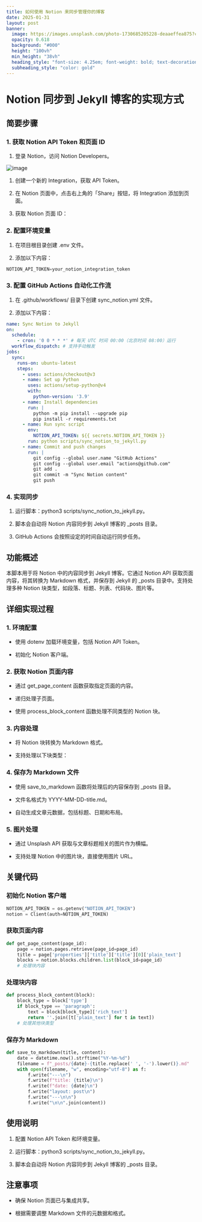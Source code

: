 ```yaml
---
title: 如何使用 Notion 来同步管理你的博客
date: 2025-01-31
layout: post
banner:
  image: https://images.unsplash.com/photo-1730685205228-deaaeffea875?crop=entropy&cs=tinysrgb&fit=max&fm=jpg&ixid=M3w2OTIwMzJ8MHwxfHJhbmRvbXx8fHx8fHx8fDE3MzgzMjY5NTN8&ixlib=rb-4.0.3&q=80&w=1080
  opacity: 0.618
  background: "#000"
  height: "100vh"
  min_height: "38vh"
  heading_style: "font-size: 4.25em; font-weight: bold; text-decoration: underline"
  subheading_style: "color: gold"
---
```


# Notion 同步到 Jekyll 博客的实现方式

## 简要步骤

### 1. 获取 Notion API Token 和页面 ID

1. 登录 Notion，访问 Notion Developers。

![image](https://prod-files-secure.s3.us-west-2.amazonaws.com/a7a0cc5a-89b9-4cda-8686-1fba0ca52f40/d19c1afe-dea5-4312-9333-786b0ba83054/image.png?X-Amz-Algorithm=AWS4-HMAC-SHA256&X-Amz-Content-Sha256=UNSIGNED-PAYLOAD&X-Amz-Credential=ASIAZI2LB4664JP4JLGY%2F20250131%2Fus-west-2%2Fs3%2Faws4_request&X-Amz-Date=20250131T123553Z&X-Amz-Expires=3600&X-Amz-Security-Token=IQoJb3JpZ2luX2VjELT%2F%2F%2F%2F%2F%2F%2F%2F%2F%2FwEaCXVzLXdlc3QtMiJHMEUCIQC%2Be9nZnOPXa3xLQNE2Qoo7n7d3hF5%2BiBK3I2OO0hPY9QIgCS0U5eW0wDKFC001tCSp%2Fg0LJZcWcZKN4RxCGm2SDDEqiAQIvf%2F%2F%2F%2F%2F%2F%2F%2F%2F%2FARAAGgw2Mzc0MjMxODM4MDUiDOvIg4jy2E0DdJHILSrcA8Y33%2Bp1jnnrVf9turJXAlB1eyv%2FBboiYi0RN%2BPt%2FyCgl7%2BZ1qOEBsXCKxp3TIBDnQr9GgTX68jdAQAaWHKM1c4CVoXh7ZcJGEn5KZ%2FyvY6RQSTnSEuQCN2RqPmpoi55hIUiIITey10xT16jFCtcEPduolUx2hnhuHoEUA5zDLhWpgD6rEoSwx6wqVqO0rfwrSLWoKrWSnxLLbFN01TKaSZN%2BfM57FyNRJDFWvLMnB%2FdGPAAYnt1iSKb1JoIB9T0qJgjrZmq9GNr0nXQfmvBEv4QsvwvmyR9kCcMN%2Fm37%2FXQiIMyqyifGxY4D0QLPA%2FyqwYKzvX5wBB0nRgkqP2%2BxAZxW7LqLR2X4psZgWwjYe%2BOrRWh214SmOIMiAHDNVuqW424h5ui4gshPy328yR0Ay1EGxqu%2FMu7Fh45QWRgl81EkTGcZ8QFsEXQcPZBr0v9d5FFO%2FUF8Hag3wEqVYxeVHMLhEitzqeMF1Dz%2B8HphS%2BkLbGRoxLRIpZ9RCLxoadDoNj9CAmQCXYifArvzBtX3qKOCe3vrFQ23GHaxCXNQ9OSSkHXgzlU3E%2Bg4BIFhTHordD0m8K%2BxYE%2BVQBNpkVMMSjCj1yDUGdWGzBL%2BDqFkC1UsV3xSfTdSr5vLp%2BBMNn28rwGOqUBni8S%2FdRT2A%2BO0eC0Zc6yd0DGMWYtvC4%2BWdeb0Xe0bnFucSVtx9j8nBr0HGaTvyKkSiU7uwHKrYs1KzqBO4m5lG0T%2BpV%2FeIjAeCmJACFVmnGdnW0moNn11nqVdKuAXgbGL%2F8KqEH1PoonSXLMyjY7%2FDHXXEF3LJIM4eMeYW0w0GgWNFaPArIPELcR9ho4%2BADycKirlMn48INp%2BAU8z72PY5sbj3Dc&X-Amz-Signature=016ded7c05a4ef8281fb0f3077c76410ff47127c494966c9001f8a3c9c988e10&X-Amz-SignedHeaders=host&x-id=GetObject)

1. 创建一个新的 Integration，获取 API Token。

1. 在 Notion 页面中，点击右上角的「Share」按钮，将 Integration 添加到页面。

1. 获取 Notion 页面 ID：


### 2. 配置环境变量

1. 在项目根目录创建 .env 文件。

1. 添加以下内容：

```javascript
NOTION_API_TOKEN=your_notion_integration_token
```

### 3. 配置 GitHub Actions 自动化工作流

1. 在 .github/workflows/ 目录下创建 sync_notion.yml 文件。

1. 添加以下内容：

```yaml
name: Sync Notion to Jekyll
on:
  schedule:
    - cron: '0 0 * * *' # 每天 UTC 时间 00:00（北京时间 08:00）运行
  workflow_dispatch: # 支持手动触发
jobs:
  sync:
    runs-on: ubuntu-latest
    steps:
      - uses: actions/checkout@v3
      - name: Set up Python
        uses: actions/setup-python@v4
        with:
          python-version: '3.9'
      - name: Install dependencies
        run: |
          python -m pip install --upgrade pip
          pip install -r requirements.txt
      - name: Run sync script
        env:
          NOTION_API_TOKEN: ${{ secrets.NOTION_API_TOKEN }}
        run: python scripts/sync_notion_to_jekyll.py
      - name: Commit and push changes
        run: |
          git config --global user.name "GitHub Actions"
          git config --global user.email "actions@github.com"
          git add .
          git commit -m "Sync Notion content"
          git push
```

### 4. 实现同步

1. 运行脚本：python3 scripts/sync_notion_to_jekyll.py。

1. 脚本会自动将 Notion 内容同步到 Jekyll 博客的 _posts 目录。

1. GitHub Actions 会按照设定的时间自动运行同步任务。

## 功能概述

本脚本用于将 Notion 中的内容同步到 Jekyll 博客。它通过 Notion API 获取页面内容，将其转换为 Markdown 格式，并保存到 Jekyll 的 _posts 目录中。支持处理多种 Notion 块类型，如段落、标题、列表、代码块、图片等。

## 详细实现过程

### 1. 环境配置

- 使用 dotenv 加载环境变量，包括 Notion API Token。

- 初始化 Notion 客户端。

### 2. 获取 Notion 页面内容

- 通过 get_page_content 函数获取指定页面的内容。

- 递归处理子页面。

- 使用 process_block_content 函数处理不同类型的 Notion 块。

### 3. 内容处理

- 将 Notion 块转换为 Markdown 格式。

- 支持处理以下块类型：


### 4. 保存为 Markdown 文件

- 使用 save_to_markdown 函数将处理后的内容保存到 _posts 目录。

- 文件名格式为 YYYY-MM-DD-title.md。

- 自动生成文章元数据，包括标题、日期和布局。

### 5. 图片处理

- 通过 Unsplash API 获取与文章标题相关的图片作为横幅。

- 支持处理 Notion 中的图片块，直接使用图片 URL。

## 关键代码

### 初始化 Notion 客户端

```python
NOTION_API_TOKEN = os.getenv("NOTION_API_TOKEN")
notion = Client(auth=NOTION_API_TOKEN)
```

### 获取页面内容

```python
def get_page_content(page_id):
    page = notion.pages.retrieve(page_id=page_id)
    title = page['properties']['title']['title'][0]['plain_text']
    blocks = notion.blocks.children.list(block_id=page_id)
    # 处理块内容
```

### 处理块内容

```python
def process_block_content(block):
    block_type = block['type']
    if block_type == 'paragraph':
        text = block[block_type]['rich_text']
        return ''.join([t['plain_text'] for t in text])
    # 处理其他块类型
```

### 保存为 Markdown

```python
def save_to_markdown(title, content):
    date = datetime.now().strftime("%Y-%m-%d")
    filename = f"_posts/{date}-{title.replace(' ', '-').lower()}.md"
    with open(filename, "w", encoding="utf-8") as f:
        f.write("---\n")
        f.write(f"title: {title}\n")
        f.write(f"date: {date}\n")
        f.write("layout: post\n")
        f.write("---\n\n")
        f.write("\n\n".join(content))
```

## 使用说明

1. 配置 Notion API Token 和环境变量。

1. 运行脚本：python3 scripts/sync_notion_to_jekyll.py。

1. 脚本会自动将 Notion 内容同步到 Jekyll 博客的 _posts 目录。

## 注意事项

- 确保 Notion 页面已与集成共享。

- 根据需要调整 Markdown 文件的元数据和格式。
